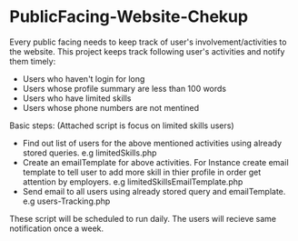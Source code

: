 PublicFacing-Website-Chekup
===========================
Every public facing needs to keep track of user's involvement/activities to the website.
This project keeps track following user's activities and notify them timely:
* Users who haven't login for long 
* Users whose profile summary are less than 100 words
* Users who have limited skills
* Users whose phone numbers are not mentined


Basic steps: (Attached script is focus on limited skills users)
* Find out list of users for the above mentioned activities using already stored queries. e.g limitedSkills.php
* Create an emailTemplate for above activities. For Instance create email template to tell user to add more skill in thier profile in order get attention by employers. e.g limitedSkillsEmailTemplate.php
* Send email to all users using already stored query and emailTemplate. e.g users-Tracking.php
 

These script will be scheduled to run daily. The users will recieve same notification once a week.
